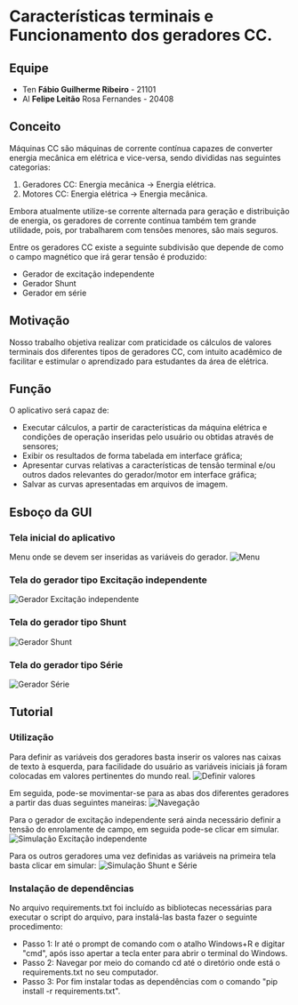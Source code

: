 # Características terminais e Funcionamento dos geradores CC.

## Equipe
+ Ten **Fábio Guilherme Ribeiro** - 21101
+ Al **Felipe Leitão** Rosa Fernandes - 20408

## Conceito
Máquinas CC são máquinas de corrente contínua capazes de converter energia mecânica em elétrica e vice-versa, sendo divididas nas seguintes categorias:
1. Geradores CC: Energia mecânica -> Energia elétrica.
2. Motores CC: Energia elétrica -> Energia mecânica.

Embora atualmente utilize-se corrente alternada para geração e distribuição de energia, os geradores de corrente contínua também tem grande utilidade, pois, por trabalharem com tensões menores, são mais seguros.

Entre os geradores CC existe a seguinte subdivisão que depende de como o campo magnético que irá gerar tensão é produzido:
+ Gerador de excitação independente
+ Gerador Shunt
+ Gerador em série

## Motivação
Nosso trabalho objetiva realizar com praticidade os cálculos de valores terminais dos diferentes tipos de geradores CC, com intuito acadêmico de facilitar e estimular o aprendizado para estudantes da área de elétrica.

## Função

O aplicativo será capaz de: 
+ Executar cálculos, a partir de características da máquina elétrica e condições de operação inseridas pelo usuário ou obtidas através de sensores;
+ Exibir os resultados de forma tabelada em interface gráfica;
+ Apresentar curvas relativas a características de tensão terminal e/ou outros dados relevantes do gerador/motor em interface gráfica;
+ Salvar as curvas apresentadas em arquivos de imagem.


## Esboço da GUI
### Tela inicial do aplicativo
Menu onde se devem ser inseridas as variáveis do gerador.
![](Images/menu.png "Menu")

### Tela do gerador tipo Excitação independente
![](Images/exc_ind.png "Gerador Excitação independente")

### Tela do gerador tipo Shunt
![](Images/shunt.png "Gerador Shunt")

### Tela do gerador tipo Série
![](Images/serie.png "Gerador Série")


## Tutorial

### Utilização
Para definir as variáveis dos geradores basta inserir os valores nas caixas de texto à esquerda, para facilidade do usuário as variáveis iniciais já foram colocadas em valores pertinentes do mundo real.
![](Images/armazenar_valores.png "Definir valores")

Em seguida, pode-se movimentar-se para as abas dos diferentes geradores a partir das duas seguintes maneiras:
![](Images/passo1.png.png "Navegação")

Para o gerador de excitação independente será ainda necessário definir a tensão do enrolamente de campo, em seguida pode-se clicar em simular.
![](Images/passo_exc_ind.png "Simulação Excitação independente")

Para os outros geradores uma vez definidas as variáveis na primeira tela basta clicar em simular:
![](Images/passo_shunteserie.png "Simulação Shunt e Série")

### Instalação de dependências
No arquivo requirements.txt foi incluído as bibliotecas necessárias para executar o script do arquivo, para instalá-las basta fazer o seguinte procedimento:

+ Passo 1:
Ir até o prompt de comando com o atalho Windows+R e digitar "cmd", após isso apertar a tecla enter para abrir o terminal do Windows.
+ Passo 2:
Navegar por meio do comando cd até o diretório onde está o requirements.txt no seu computador.
+ Passo 3:
Por fim instalar todas as dependências com o comando "pip install -r requirements.txt".
